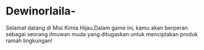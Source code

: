 # Dewinorlaila-
Selamat datang di Misi Kimia Hijau,Dalam game ini, kamu akan berperan sebagai seorang ilmuwan muda yang ditugaskan untuk menciptakan produk ramah lingkungan!
